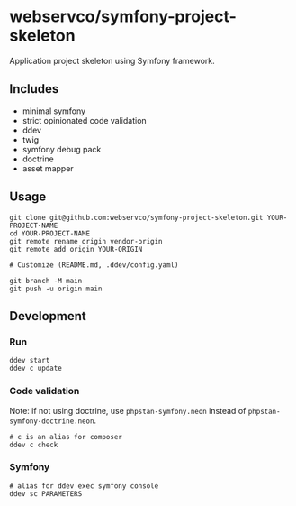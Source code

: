 # webservco/symfony-project-skeleton

Application project skeleton using Symfony framework.

## Includes

- minimal symfony
- strict opinionated code validation
- ddev
- twig
- symfony debug pack
- doctrine
- asset mapper

## Usage

```shell
git clone git@github.com:webservco/symfony-project-skeleton.git YOUR-PROJECT-NAME
cd YOUR-PROJECT-NAME
git remote rename origin vendor-origin
git remote add origin YOUR-ORIGIN

# Customize (README.md, .ddev/config.yaml)

git branch -M main
git push -u origin main
```

## Development

### Run

```shell
ddev start
ddev c update
```

### Code validation

Note: if not using doctrine, use `phpstan-symfony.neon` instead of `phpstan-symfony-doctrine.neon`.

```shell
# c is an alias for composer
ddev c check
```

### Symfony

```shell
# alias for ddev exec symfony console
ddev sc PARAMETERS
```

